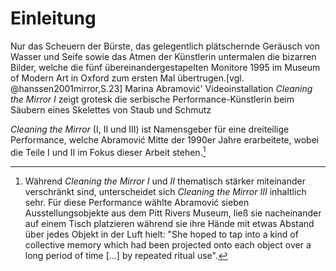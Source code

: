 # Einleitung

Nur das Scheuern der Bürste, das gelegentlich plätschernde Geräusch von Wasser
und Seife sowie das Atmen der Künstlerin untermalen die bizarren Bilder, welche
die fünf übereinandergestapelten Monitore 1995 im Museum of Modern Art in Oxford
zum ersten Mal übertrugen.[vgl. @hanssen2001mirror,S.23] Marina Abramović'
Videoinstallation _Cleaning the Mirror I_ zeigt grotesk die serbische
Performance-Künstlerin beim Säubern eines Skelettes von Staub und Schmutz

_Cleaning the Mirror_ (I, II und III) ist Namensgeber für eine dreiteilige
Performance, welche Abramović Mitte der 1990er Jahre erarbeitete, wobei die
Teile I und II im Fokus dieser Arbeit stehen.[^XcY]

[^XcY]: Während _Cleaning the Mirror I_ und _II_ thematisch stärker miteinander
verschränkt sind, unterscheidet sich _Cleaning the Mirror III_ inhaltlich sehr.
Für diese Performance wählte Abramović sieben Ausstellungsobjekte aus dem Pitt
Rivers Museum, ließ sie nacheinander auf einem Tisch platzieren während sie ihre
Hände mit etwas Abstand über jedes Objekt in der Luft hielt: "She hoped to tap
into a kind of collective memory which had been projected onto each object over
a long period of time [...] by repeated ritual use".
